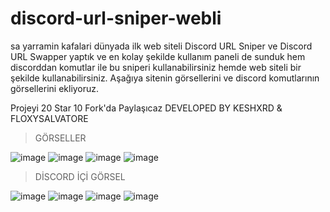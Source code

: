 # discord-url-sniper-webli
sa yarramin kafalari dünyada ilk web siteli Discord URL Sniper ve Discord URL Swapper yaptık ve en kolay şekilde kullanım paneli de sunduk hem discorddan komutlar ile bu sniperi kullanabilirsiniz hemde web siteli bir şekilde kullanabilirsiniz. Aşağıya sitenin görsellerini ve discord komutlarının görsellerini ekliyoruz.

Projeyi 20 Star 10 Fork'da Paylaşıcaz
DEVELOPED BY KESHXRD & FLOXYSALVATORE

> GÖRSELLER

![image](https://github.com/floxysalvatore/discord-url-sniper-webli/assets/164753230/8ca3af2d-d169-45e5-829f-a210b51af3b8)
![image](https://github.com/floxysalvatore/discord-url-sniper-webli/assets/164753230/82840a4b-3340-44ca-be25-93b859f3bc07)
![image](https://github.com/floxysalvatore/discord-url-sniper-webli/assets/164753230/cc9185c4-dec8-4767-aa07-c4fc3ad1b0ba)
![image](https://github.com/floxysalvatore/discord-url-sniper-webli/assets/164753230/1043b46c-58c9-4a6b-8346-ee2b53ad0b91)

> DİSCORD İÇİ GÖRSEL

![image](https://github.com/floxysalvatore/discord-url-sniper-webli/assets/164753230/320f2c3c-3045-4279-9f96-54169801292e)
![image](https://github.com/floxysalvatore/discord-url-sniper-webli/assets/164753230/5db62979-0575-4c96-a362-f2ad0093649a)
![image](https://github.com/floxysalvatore/discord-url-sniper-webli/assets/164753230/d764b550-f9d9-4064-9143-3e75ee3c0060)
![image](https://github.com/floxysalvatore/discord-url-sniper-webli/assets/164753230/76c8f41f-4b5f-416b-a996-9d220a115820)

